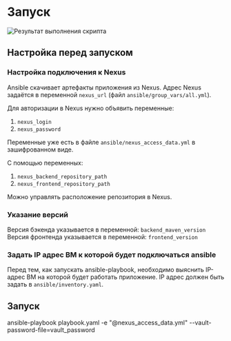 # Запуск

![Результат выполнения скрипта](script_result.png)

## Настройка перед запуском

### Настройка подключения к Nexus

Ansible скачивает артефакты приложения из Nexus.
Адрес Nexus задаётся в переменной `nexus_url` (файл `ansible/group_vars/all.yml`).

Для авторизации в Nexus нужно объявить переменные:

1. `nexus_login`
2. `nexus_password`

Переменные уже есть в файле `ansible/nexus_access_data.yml` в зашифрованном виде.

С помощью переменных:

1. `nexus_backend_repository_path`
2. `nexus_frontend_repository_path`

Можно управлять расположение репозитория в Nexus.

### Указание версий

Версия бэкенда указывается в переменной: `backend_maven_version`
Версия фронтенда указывается в переменной: `frontend_version`

### Задать IP адрес ВМ к которой будет подключаться ansible

Перед тем, как запускать ansible-playbook, необходимо выяснить IP-адрес ВМ на которой будет работать приложение.
IP адрес должен быть задать в `ansible/inventory.yaml`.

## Запуск

ansible-playbook playbook.yaml -e "@nexus_access_data.yml" --vault-password-file=vault_password
